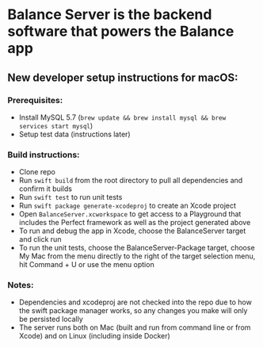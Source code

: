 # Balance Server is the backend software that powers the Balance app

## New developer setup instructions for macOS:

### Prerequisites:
- Install MySQL 5.7 (`brew update && brew install mysql && brew services start mysql`)
- Setup test data (instructions later)

### Build instructions:
- Clone repo
- Run `swift build` from the root directory to pull all dependencies and confirm it builds
- Run `swift test` to run unit tests
- Run `swift package generate-xcodeproj` to create an Xcode project
- Open `BalanceServer.xcworkspace` to get access to a Playground that includes the Perfect framework as well as the project generated above
- To run and debug the app in Xcode, choose the BalanceServer target and click run
- To run the unit tests, choose the BalanceServer-Package target, choose My Mac from the menu directly to the right of the target selection menu, hit Command + U or use the menu option

### Notes:
- Dependencies and xcodeproj are not checked into the repo due to how the swift package manager works, so any changes you make will only be persisted locally
- The server runs both on Mac (built and run from command line or from Xcode) and on Linux (including inside Docker) 

